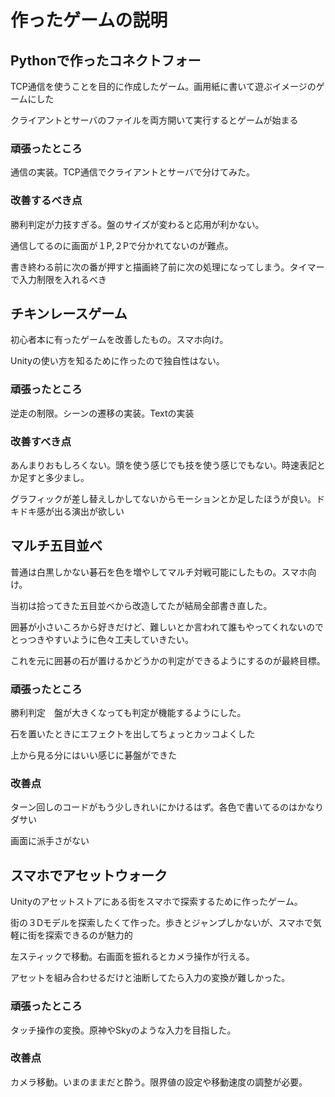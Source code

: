 # 作ったゲームの説明

## Pythonで作ったコネクトフォー
TCP通信を使うことを目的に作成したゲーム。画用紙に書いて遊ぶイメージのゲームにした

クライアントとサーバのファイルを両方開いて実行するとゲームが始まる
### 頑張ったところ　
通信の実装。TCP通信でクライアントとサーバで分けてみた。
### 改善するべき点　
勝利判定が力技すぎる。盤のサイズが変わると応用が利かない。

通信してるのに画面が１P,２Pで分かれてないのが難点。

書き終わる前に次の番が押すと描画終了前に次の処理になってしまう。タイマーで入力制限を入れるべき

## チキンレースゲーム

初心者本に有ったゲームを改善したもの。スマホ向け。

Unityの使い方を知るために作ったので独自性はない。

### 頑張ったところ
逆走の制限。シーンの遷移の実装。Textの実装
### 改善すべき点
あんまりおもしろくない。頭を使う感じでも技を使う感じでもない。時速表記とか足すと多少まし。

グラフィックが差し替えしかしてないからモーションとか足したほうが良い。ドキドキ感が出る演出が欲しい
## マルチ五目並べ
普通は白黒しかない碁石を色を増やしてマルチ対戦可能にしたもの。スマホ向け。

当初は拾ってきた五目並べから改造してたが結局全部書き直した。

囲碁が小さいころから好きだけど、難しいとか言われて誰もやってくれないのでとっつきやすいように色々工夫していきたい。

これを元に囲碁の石が置けるかどうかの判定ができるようにするのが最終目標。

### 頑張ったところ

勝利判定　盤が大きくなっても判定が機能するようにした。

石を置いたときにエフェクトを出してちょっとカッコよくした

上から見る分にはいい感じに碁盤ができた

### 改善点

ターン回しのコードがもう少しきれいにかけるはず。各色で書いてるのはかなりダサい

画面に派手さがない

## スマホでアセットウォーク

Unityのアセットストアにある街をスマホで探索するために作ったゲーム。

街の３Dモデルを探索したくて作った。歩きとジャンプしかないが、スマホで気軽に街を探索できるのが魅力的

左スティックで移動。右画面を振れるとカメラ操作が行える。

アセットを組み合わせるだけと油断してたら入力の変換が難しかった。

### 頑張ったところ

タッチ操作の変換。原神やSkyのような入力を目指した。

### 改善点

カメラ移動。いまのままだと酔う。限界値の設定や移動速度の調整が必要。
